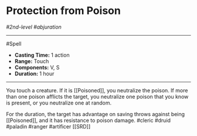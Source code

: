 # Protection from Poison
*#2nd-level #abjuration*
___ 
#Spell
- **Casting Time:** 1 action
- **Range:** Touch
- **Components:** V, S
- **Duration:** 1 hour
---
You touch a creature. If it is [[Poisoned]], you neutralize the poison. If more than one poison afflicts the target, you neutralize one poison that you know is present, or you neutralize one at random.

For the duration, the target has advantage on saving throws against being [[Poisoned]], and it has resistance to poison damage.
#cleric
#druid
#paladin
#ranger
#artificer
[[SRD]]